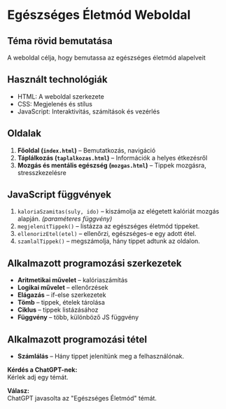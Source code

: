 # Egészséges Életmód Weboldal

## Téma rövid bemutatása

A weboldal célja, hogy bemutassa az egészséges életmód alapelveit

## Használt technológiák

- HTML: A weboldal szerkezete
- CSS: Megjelenés és stílus
- JavaScript: Interaktivitás, számítások és vezérlés

## Oldalak

1. **Főoldal (`index.html`)** – Bemutatkozás, navigáció
2. **Táplálkozás (`taplalkozas.html`)** – Információk a helyes étkezésről
3. **Mozgás és mentális egészség (`mozgas.html`)** – Tippek mozgásra, stresszkezelésre

## JavaScript függvények

1. `kaloriaSzamitas(suly, ido)` – kiszámolja az elégetett kalóriát mozgás alapján. *(paraméteres függvény)*
2. `megjelenitTippek()` – listázza az egészséges életmód tippeket.
3. `ellenorizEtel(etel)` – ellenőrzi, egészséges-e egy adott étel.
4. `szamlalTippek()` – megszámolja, hány tippet adtunk az oldalon.

## Alkalmazott programozási szerkezetek

- **Aritmetikai művelet** – kalóriaszámítás
- **Logikai művelet** – ellenőrzések 
- **Elágazás** – if-else szerkezetek
- **Tömb** – tippek, ételek tárolása
- **Ciklus** – tippek listázásához
- **Függvény** – több, különböző JS függvény

## Alkalmazott programozási tétel

- **Számlálás** – Hány tippet jelenítünk meg a felhasználónak.

**Kérdés a ChatGPT-nek:**  
Kérlek adj egy témát.

**Válasz:**  
ChatGPT javasolta az "Egészséges Életmód" témát.


